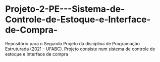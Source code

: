 # Projeto-2-PE---Sistema-de-Controle-de-Estoque-e-Interface-de-Compra-
Repositório para o Segundo Projeto da disciplina de Programação Estruturada (2021 - UFABC). Projeto consiste num sistema de controle de estoque e interface de compra
